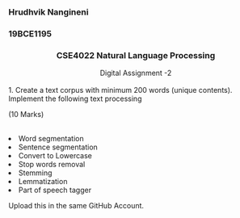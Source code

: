 ### Hrudhvik Nangineni
### 19BCE1195
<h3><center>CSE4022 Natural Language Processing</center></h3>
<center>Digital Assignment -2</center><br>
1.	Create a text corpus with minimum 200 words (unique contents). Implement the following text processing   <br>                                                                   <p>(10 Marks)</p> <br>
<li>Word segmentation</li>
<li>Sentence segmentation</li>
<li>Convert to Lowercase</li>
<li>Stop words removal</li>
<li>Stemming</li>
<li>Lemmatization</li>
<li>Part of speech tagger</li>


 Upload this in the same GitHub Account.
